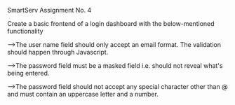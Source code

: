 SmartServ Assignment No. 4

Create a basic frontend of a login dashboard with the below-mentioned functionality

-->The user name field should only accept an email format. The validation should happen through Javascript.

-->The password field must be a masked field i.e. should not reveal what's being entered.

-->The password field should not accept any special character other than @ and must contain an uppercase letter and a number.
